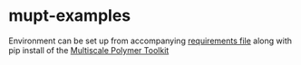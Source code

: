 # mupt-examples

Environment can be set up from accompanying [requirements file](reqs.yml) along with pip install of the [Multiscale Polymer Toolkit](https://github.com/MuPT-hub/mupt)